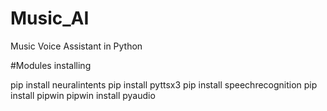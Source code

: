 # Music_AI
Music Voice Assistant in Python


#Modules installing

pip install neuralintents
pip install pyttsx3
pip install speechrecognition
pip install pipwin
pipwin install pyaudio


